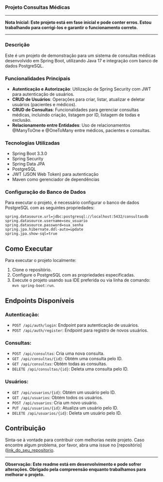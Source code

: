 ### Projeto Consultas Médicas

---

**Nota Inicial: Este projeto está em fase inicial e pode conter erros. Estou trabalhando para corrigi-los e garantir o funcionamento correto.**

---

### Descrição

Este é um projeto de demonstração para um sistema de consultas médicas desenvolvido em Spring Boot, utilizando Java 17 e integração com banco de dados PostgreSQL.

### Funcionalidades Principais

- **Autenticação e Autorização**: Utilização de Spring Security com JWT para autenticação de usuários.
- **CRUD de Usuários**: Operações para criar, listar, atualizar e deletar usuários (pacientes e médicos).
- **CRUD de Consultas**: Funcionalidades para gerenciar consultas médicas, incluindo criação, listagem por ID, listagem de todas e exclusão.
- **Relacionamento entre Entidades**: Uso de relacionamentos @ManyToOne e @OneToMany entre médicos, pacientes e consultas.

### Tecnologias Utilizadas

- Spring Boot 3.3.0
- Spring Security
- Spring Data JPA
- PostgreSQL
- JWT (JSON Web Token) para autenticação
- Maven como gerenciador de dependências

### Configuração do Banco de Dados

Para executar o projeto, é necessário configurar o banco de dados PostgreSQL com as seguintes propriedades:

```properties
spring.datasource.url=jdbc:postgresql://localhost:5432/consultasdb
spring.datasource.username=seu_usuario
spring.datasource.password=sua_senha
spring.jpa.hibernate.ddl-auto=update
spring.jpa.show-sql=true
```

## Como Executar

Para executar o projeto localmente:

1. Clone o repositório.
2. Configure o PostgreSQL com as propriedades especificadas.
3. Execute o projeto usando sua IDE preferida ou via linha de comando: `mvn spring-boot:run`.

## Endpoints Disponíveis

### Autenticação:

- `POST /api/auth/login`: Endpoint para autenticação de usuários.
- `POST /api/auth/register`: Endpoint para registro de novos usuários.

### Consultas:

- `POST /api/consultas`: Cria uma nova consulta.
- `GET /api/consultas/{id}`: Obtém uma consulta pelo ID.
- `GET /api/consultas`: Obtém todas as consultas.
- `DELETE /api/consultas/{id}`: Deleta uma consulta pelo ID.

### Usuários:

- `GET /api/usuarios/{id}`: Obtém um usuário pelo ID.
- `GET /api/usuarios`: Obtém todos os usuários.
- `POST /api/usuarios`: Cria um novo usuário.
- `PUT /api/usuarios/{id}`: Atualiza um usuário pelo ID.
- `DELETE /api/usuarios/{id}`: Deleta um usuário pelo ID.

## Contribuição

Sinta-se à vontade para contribuir com melhorias neste projeto. Caso encontre algum problema, por favor, abra uma issue no [repositório]([link_do_seu_repositorio](https://github.com/Psiyllo/doctor-s-appointments.git).

---

**Observação: Este readme está em desenvolvimento e pode sofrer alterações. Obrigado pela compreensão enquanto trabalhamos para melhorar o projeto.**

